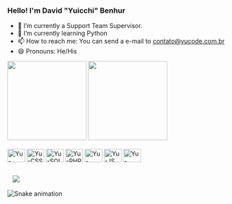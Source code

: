 ### Hello! I'm David "Yuicchi" Benhur 



- 🔭 I’m currently a Support Team Supervisor. 
- 🌱 I’m currently learning Python
- 📫 How to reach me: You can send a e-mail to contato@yucode.com.br
- 😄 Pronouns: He/His

<div>
  <a href="https://github.com/yuicchicode"></a>
  <img height="180em" src="https://github-readme-stats.vercel.app/api?username=yuicchicode&show_icons=true&theme=aura&include_all_commits=true&count_private=true"/>
  <img height="180em" src="https://github-readme-stats.vercel.app/api/top-langs/?username=yuicchicode&layout=compact&langs_count=7&theme=aura"/>
</div>
  
<div style = "dysplay: inline_block"> <br>
  <img align="center" alt="Yu-HTML" height="30" width="40" src="https://cdn.jsdelivr.net/gh/devicons/devicon/icons/html5/html5-original.svg">
  <img align="center" alt="Yu-CSS" height="30" width="40" src="https://cdn.jsdelivr.net/gh/devicons/devicon/icons/css3/css3-plain.svg"> 
  <img align="center" alt="Yu-SQL" height="30" width="40" src="https://cdn.jsdelivr.net/gh/devicons/devicon/icons/postgresql/postgresql-original.svg"> 
  <img align="center" alt="Yu-PHP" height="30" width="40" src="https://cdn.jsdelivr.net/gh/devicons/devicon/icons/php/php-plain.svg"> 
  <img align="center" alt="Yu-React" height="30" width="40" src="https://cdn.jsdelivr.net/gh/devicons/devicon/icons/react/react-original.svg"> 
  <img align="center" alt="Yu-JS" height="30" width="40" src=https://cdn.jsdelivr.net/gh/devicons/devicon/icons/javascript/javascript-plain.svg> 
  <img align="center" alt="Yu-Python" height="30" width="40" src="https://cdn.jsdelivr.net/gh/devicons/devicon/icons/python/python-original.svg"> 
</div>
 
##
<div>
  <a href="#" target="_blank"><img src="https://img.shields.io/badge/Instagram-E4405F?style=for-the-badge&logo=instagram&logoColor=white" alt=""></a>
  <a href="#"><img src="https://img.shields.io/badge/Discord-7289DA?style=for-the-badge&logo=discord&logoColor=white" alt=""></a>
  <a href="#"><img src="https://img.shields.io/badge/HTML5-E34F26?style=for-the-badge&logo=html5&logoColor=white" alt=""></a>
  <a href="#"><img src="https://img.shields.io/badge/LinkedIn-0077B5?style=for-the-badge&logo=linkedin&logoColor=white"></a>
  
  ![Snake animation](https://github.com/yuicchicode/yuicchicode/blob/main/github-contribution-grid-snake.svg)
</div>

